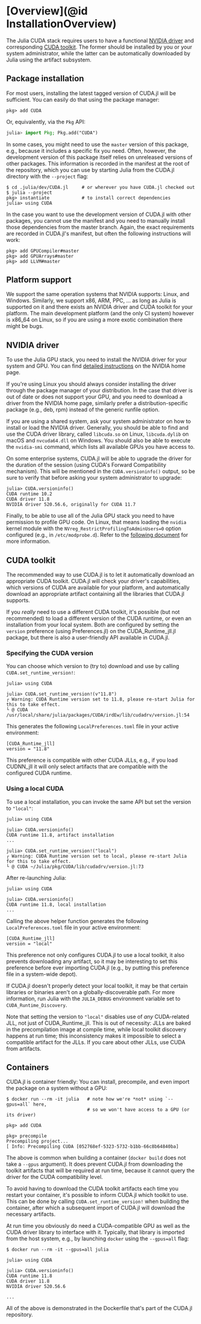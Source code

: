 # [Overview](@id InstallationOverview)

The Julia CUDA stack requires users to have a functional [NVIDIA
driver](https://www.nvidia.com/Download/index.aspx) and corresponding [CUDA
toolkit](https://developer.nvidia.com/cuda-downloads). The former should be installed by you
or your system administrator, while the latter can be automatically downloaded by Julia
using the artifact subsystem.



## Package installation

For most users, installing the latest tagged version of CUDA.jl will be sufficient. You can
easily do that using the package manager:

```
pkg> add CUDA
```

Or, equivalently, via the `Pkg` API:

```julia
julia> import Pkg; Pkg.add("CUDA")
```

In some cases, you might need to use the `master` version of this package, e.g., because it
includes a specific fix you need. Often, however, the development version of this package
itself relies on unreleased versions of other packages. This information is recorded in the
manifest at the root of the repository, which you can use by starting Julia from the CUDA.jl
directory with the `--project` flag:

```
$ cd .julia/dev/CUDA.jl     # or wherever you have CUDA.jl checked out
$ julia --project
pkg> instantiate            # to install correct dependencies
julia> using CUDA
```

In the case you want to use the development version of CUDA.jl with other packages, you
cannot use the manifest and you need to manually install those dependencies from the master
branch. Again, the exact requirements are recorded in CUDA.jl's manifest, but often the
following instructions will work:

```
pkg> add GPUCompiler#master
pkg> add GPUArrays#master
pkg> add LLVM#master
```



## Platform support

We support the same operation systems that NVIDIA supports: Linux, and Windows. Similarly,
we support x86, ARM, PPC, ... as long as Julia is supported on it and there exists an NVIDIA
driver and CUDA toolkit for your platform. The main development platform (and the only CI
system) however is x86_64 on Linux, so if you are using a more exotic combination there
might be bugs.



## NVIDIA driver

To use the Julia GPU stack, you need to install the NVIDIA driver for your system and GPU.
You can find [detailed instructions](https://www.nvidia.com/Download/index.aspx) on the
NVIDIA home page.

If you're using Linux you should always consider installing the driver through the package
manager of your distribution. In the case that driver is out of date or does not support
your GPU, and you need to download a driver from the NVIDIA home page, similarly prefer a
distribution-specific package (e.g., deb, rpm) instead of the generic runfile option.

If you are using a shared system, ask your system administrator on how to install or load
the NVIDIA driver. Generally, you should be able to find and use the CUDA driver library,
called `libcuda.so` on Linux, `libcuda.dylib` on macOS and `nvcuda64.dll` on Windows. You
should also be able to execute the `nvidia-smi` command, which lists all available GPUs you
have access to.

On some enterprise systems, CUDA.jl will be able to upgrade the driver for the duration of
the session (using CUDA's Forward Compatibility mechanism). This will be mentioned in the
`CUDA.versioninfo()` output, so be sure to verify that before asking your system
administrator to upgrade:

```
julia> CUDA.versioninfo()
CUDA runtime 10.2
CUDA driver 11.8
NVIDIA driver 520.56.6, originally for CUDA 11.7
```

Finally, to be able to use all of the Julia GPU stack you need to have permission to profile
GPU code. On Linux, that means loading the `nvidia` kernel module with the
`NVreg_RestrictProfilingToAdminUsers=0` option configured (e.g., in `/etc/modprobe.d`).
Refer to the [following
document](https://developer.nvidia.com/nvidia-development-tools-solutions-ERR_NVGPUCTRPERM-permission-issue-performance-counters)
for more information.



## CUDA toolkit

The recommended way to use CUDA.jl is to let it automatically download an appropriate CUDA
toolkit. CUDA.jl will check your driver's capabilities, which versions of CUDA are available
for your platform, and automatically download an appropriate artifact containing all the
libraries that CUDA.jl supports.

If you *really* need to use a different CUDA toolkit, it's possible (but not recommended) to
load a different version of the CUDA runtime, or even an installation from your local
system. Both are configured by setting the `version` preference (using Preferences.jl) on
the CUDA_Runtime_jll.jl package, but there is also a user-friendly API available in CUDA.jl.

### Specifying the CUDA version

You can choose which version to (try to) download and use by calling
`CUDA.set_runtime_version!`:

```
julia> using CUDA

julia> CUDA.set_runtime_version!(v"11.8")
┌ Warning: CUDA Runtime version set to 11.8, please re-start Julia for this to take effect.
└ @ CUDA /usr/local/share/julia/packages/CUDA/irdEw/lib/cudadrv/version.jl:54
```

This generates the following `LocalPreferences.toml` file in your active environment:

```
[CUDA_Runtime_jll]
version = "11.8"
```

This preference is compatible with other CUDA JLLs, e.g., if you load CUDNN_jll it will
only select artifacts that are compatible with the configured CUDA runtime.

### Using a local CUDA

To use a local installation, you can invoke the same API but set the version to `"local"`:

```
julia> using CUDA

julia> CUDA.versioninfo()
CUDA runtime 11.8, artifact installation
...

julia> CUDA.set_runtime_version!("local")
┌ Warning: CUDA Runtime version set to local, please re-start Julia for this to take effect.
└ @ CUDA ~/Julia/pkg/CUDA/lib/cudadrv/version.jl:73
```

After re-launching Julia:

```
julia> using CUDA

julia> CUDA.versioninfo()
CUDA runtime 11.8, local installation
...
```

Calling the above helper function generates the following `LocalPreferences.toml` file in
your active environment:

```
[CUDA_Runtime_jll]
version = "local"
```

This preference not only configures CUDA.jl to use a local toolkit, it also prevents
downloading any artifact, so it may be interesting to set this preference before ever
importing CUDA.jl (e.g., by putting this preference file in a system-wide depot).

If CUDA.jl doesn't properly detect your local toolkit, it may be that certain libraries or
binaries aren't on a globally-discoverable path. For more information, run Julia with the
`JULIA_DEBUG` environment variable set to `CUDA_Runtime_Discovery`.

Note that setting the version to `"local"` disables use of *any* CUDA-related JLL, not just
of CUDA_Runtime_jll. This is out of necessity: JLLs are baked in the precompilation image at
compile time, while local toolkit discovery happens at run time; this inconsistency makes it
impossible to select a compatible artifact for the JLLs. If you care about other JLLs, use
CUDA from artifacts.


## Containers

CUDA.jl is container friendly: You can install, precompile, and even import the package on a
system without a GPU:

```
$ docker run --rm -it julia   # note how we're *not* using `--gpus=all` here,
                              # so we won't have access to a GPU (or its driver)

pkg> add CUDA

pkg> precompile
Precompiling project...
[ Info: Precompiling CUDA [052768ef-5323-5732-b1bb-66c8b64840ba]
```

The above is common when building a container (`docker build` does not take a `--gpus`
argument). It does prevent CUDA.jl from downloading the toolkit artifacts that will be
required at run time, because it cannot query the driver for the CUDA compatibility level.

To avoid having to download the CUDA toolkit artifacts each time you restart your container,
it's possible to inform CUDA.jl which toolkit to use. This can be done by calling
`CUDA.set_runtime_version!` when building the container, after which a subsequent import
of CUDA.jl will download the necessary artifacts.

At run time you obviously do need a CUDA-compatible GPU as well as the CUDA driver library
to interface with it. Typically, that library is imported from the host system, e.g., by
launching `docker` using the `--gpus=all` flag:

```
$ docker run --rm -it --gpus=all julia

julia> using CUDA

julia> CUDA.versioninfo()
CUDA runtime 11.8
CUDA driver 11.8
NVIDIA driver 520.56.6

...
```

All of the above is demonstrated in the Dockerfile that's part of the CUDA.jl repository.
